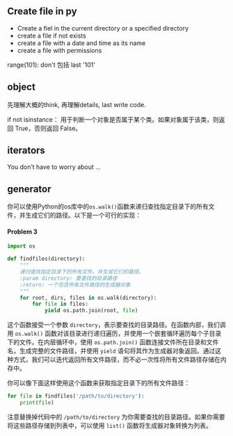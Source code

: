 
## Create file in py

- Create a fiel in the current directory or a specified directory
- create a file if not exists
- create a file with a date and time as its name
- create a file with permissions

range(101): don't 包括 last '101'


## object
先理解大概的think, 再理解details, last write code.

if not isinstance： 用于判断一个对象是否属于某个类。如果对象属于该类，则返回 True，否则返回 False。


## iterators
 You don’t have to worry about ...

## generator
你可以使用Python的os库中的`os.walk()`函数来递归查找指定目录下的所有文件，并生成它们的路径。以下是一个可行的实现： 

#### Problem 3
```python
import os

def findfiles(directory):
    """
    递归查找指定目录下的所有文件，并生成它们的路径。
    :param directory: 要查找的目录路径
    :return: 一个包含所有文件路径的生成器对象
    """
    for root, dirs, files in os.walk(directory):
        for file in files:
            yield os.path.join(root, file)
```

这个函数接受一个参数 `directory`，表示要查找的目录路径。在函数内部，我们调用 `os.walk()` 函数对该目录进行递归遍历，并使用一个嵌套循环遍历每个子目录下的文件。在内层循环中，使用 `os.path.join()` 函数连接文件所在目录和文件名，生成完整的文件路径，并使用 `yield` 语句将其作为生成器对象返回。通过这种方式，我们可以迭代返回所有文件路径，而不必一次性将所有文件路径存储在内存中。

你可以像下面这样使用这个函数来获取指定目录下的所有文件路径：

```python
for file in findfiles('/path/to/directory'):
    print(file)
```

注意替换掉代码中的 `/path/to/directory` 为你需要查找的目录路径。如果你需要将这些路径存储到列表中，可以使用 `list()` 函数将生成器对象转换为列表。
